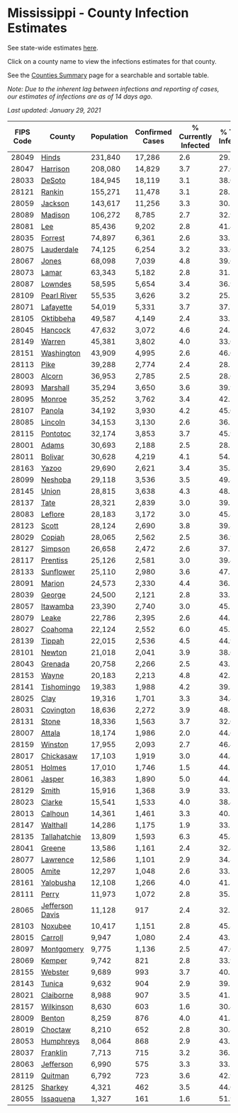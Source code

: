 # Mississippi - County Infection Estimates

See state-wide estimates [here](/infections/us-ms).

Click on a county name to view the infections estimates for that county.

See the [Counties Summary](/infections/summary-counties) page for a searchable and sortable table.

*Note: Due to the inherent lag between infections and reporting of cases, our estimates of infections are as of 14 days ago.*

*Last updated: January 29, 2021*

|   FIPS Code |                             County |   Population |   Confirmed Cases |   % Currently Infected |   % Total Infected |
|-------------|------------------------------------|--------------|-------------------|------------------------|--------------------|
|       28049 |                     [Hinds](hinds) |      231,840 |            17,286 |                    2.6 |               29.7 |
|       28047 |               [Harrison](harrison) |      208,080 |            14,829 |                    3.7 |               27.0 |
|       28033 |                   [DeSoto](desoto) |      184,945 |            18,119 |                    3.1 |               38.0 |
|       28121 |                   [Rankin](rankin) |      155,271 |            11,478 |                    3.1 |               28.5 |
|       28059 |                 [Jackson](jackson) |      143,617 |            11,256 |                    3.3 |               30.2 |
|       28089 |                 [Madison](madison) |      106,272 |             8,785 |                    2.7 |               32.9 |
|       28081 |                         [Lee](lee) |       85,436 |             9,202 |                    2.8 |               41.4 |
|       28035 |                 [Forrest](forrest) |       74,897 |             6,361 |                    2.6 |               33.7 |
|       28075 |           [Lauderdale](lauderdale) |       74,125 |             6,254 |                    3.2 |               33.6 |
|       28067 |                     [Jones](jones) |       68,098 |             7,039 |                    4.8 |               39.6 |
|       28073 |                     [Lamar](lamar) |       63,343 |             5,182 |                    2.8 |               31.7 |
|       28087 |                 [Lowndes](lowndes) |       58,595 |             5,654 |                    3.4 |               36.9 |
|       28109 |         [Pearl River](pearl-river) |       55,535 |             3,626 |                    3.2 |               25.1 |
|       28071 |             [Lafayette](lafayette) |       54,019 |             5,331 |                    3.7 |               37.7 |
|       28105 |             [Oktibbeha](oktibbeha) |       49,587 |             4,149 |                    2.4 |               33.2 |
|       28045 |                 [Hancock](hancock) |       47,632 |             3,072 |                    4.6 |               24.3 |
|       28149 |                   [Warren](warren) |       45,381 |             3,802 |                    4.0 |               33.0 |
|       28151 |           [Washington](washington) |       43,909 |             4,995 |                    2.6 |               46.0 |
|       28113 |                       [Pike](pike) |       39,288 |             2,774 |                    2.4 |               28.7 |
|       28003 |                   [Alcorn](alcorn) |       36,953 |             2,785 |                    2.5 |               28.6 |
|       28093 |               [Marshall](marshall) |       35,294 |             3,650 |                    3.6 |               39.9 |
|       28095 |                   [Monroe](monroe) |       35,252 |             3,762 |                    3.4 |               42.1 |
|       28107 |                   [Panola](panola) |       34,192 |             3,930 |                    4.2 |               45.0 |
|       28085 |                 [Lincoln](lincoln) |       34,153 |             3,130 |                    2.6 |               36.5 |
|       28115 |               [Pontotoc](pontotoc) |       32,174 |             3,853 |                    3.7 |               45.9 |
|       28001 |                     [Adams](adams) |       30,693 |             2,188 |                    2.5 |               28.5 |
|       28011 |                 [Bolivar](bolivar) |       30,628 |             4,219 |                    4.1 |               54.5 |
|       28163 |                     [Yazoo](yazoo) |       29,690 |             2,621 |                    3.4 |               35.3 |
|       28099 |                 [Neshoba](neshoba) |       29,118 |             3,536 |                    3.5 |               49.8 |
|       28145 |                     [Union](union) |       28,815 |             3,638 |                    4.3 |               48.2 |
|       28137 |                       [Tate](tate) |       28,321 |             2,839 |                    3.0 |               39.1 |
|       28083 |                 [Leflore](leflore) |       28,183 |             3,172 |                    3.0 |               45.8 |
|       28123 |                     [Scott](scott) |       28,124 |             2,690 |                    3.8 |               39.8 |
|       28029 |                   [Copiah](copiah) |       28,065 |             2,562 |                    2.5 |               36.9 |
|       28127 |                 [Simpson](simpson) |       26,658 |             2,472 |                    2.6 |               37.2 |
|       28117 |               [Prentiss](prentiss) |       25,126 |             2,581 |                    3.0 |               39.4 |
|       28133 |             [Sunflower](sunflower) |       25,110 |             2,980 |                    3.6 |               47.5 |
|       28091 |                   [Marion](marion) |       24,573 |             2,330 |                    4.4 |               36.7 |
|       28039 |                   [George](george) |       24,500 |             2,121 |                    2.8 |               33.7 |
|       28057 |               [Itawamba](itawamba) |       23,390 |             2,740 |                    3.0 |               45.1 |
|       28079 |                     [Leake](leake) |       22,786 |             2,395 |                    2.6 |               44.2 |
|       28027 |                 [Coahoma](coahoma) |       22,124 |             2,552 |                    6.0 |               45.7 |
|       28139 |                   [Tippah](tippah) |       22,015 |             2,536 |                    4.5 |               44.9 |
|       28101 |                   [Newton](newton) |       21,018 |             2,041 |                    3.9 |               38.6 |
|       28043 |                 [Grenada](grenada) |       20,758 |             2,266 |                    2.5 |               43.7 |
|       28153 |                     [Wayne](wayne) |       20,183 |             2,213 |                    4.8 |               42.3 |
|       28141 |           [Tishomingo](tishomingo) |       19,383 |             1,988 |                    4.2 |               39.3 |
|       28025 |                       [Clay](clay) |       19,316 |             1,701 |                    3.3 |               34.4 |
|       28031 |             [Covington](covington) |       18,636 |             2,272 |                    3.9 |               48.1 |
|       28131 |                     [Stone](stone) |       18,336 |             1,563 |                    3.7 |               32.0 |
|       28007 |                   [Attala](attala) |       18,174 |             1,986 |                    2.0 |               44.6 |
|       28159 |                 [Winston](winston) |       17,955 |             2,093 |                    2.7 |               46.4 |
|       28017 |             [Chickasaw](chickasaw) |       17,103 |             1,919 |                    3.0 |               44.8 |
|       28051 |                   [Holmes](holmes) |       17,010 |             1,746 |                    1.5 |               44.5 |
|       28061 |                   [Jasper](jasper) |       16,383 |             1,890 |                    5.0 |               44.5 |
|       28129 |                     [Smith](smith) |       15,916 |             1,368 |                    3.9 |               33.7 |
|       28023 |                   [Clarke](clarke) |       15,541 |             1,533 |                    4.0 |               38.4 |
|       28013 |                 [Calhoun](calhoun) |       14,361 |             1,461 |                    3.3 |               40.2 |
|       28147 |               [Walthall](walthall) |       14,286 |             1,175 |                    1.9 |               33.5 |
|       28135 |       [Tallahatchie](tallahatchie) |       13,809 |             1,593 |                    6.3 |               45.8 |
|       28041 |                   [Greene](greene) |       13,586 |             1,161 |                    2.4 |               32.4 |
|       28077 |               [Lawrence](lawrence) |       12,586 |             1,101 |                    2.9 |               34.8 |
|       28005 |                     [Amite](amite) |       12,297 |             1,048 |                    2.6 |               33.1 |
|       28161 |             [Yalobusha](yalobusha) |       12,108 |             1,266 |                    4.0 |               41.3 |
|       28111 |                     [Perry](perry) |       11,973 |             1,072 |                    2.8 |               35.1 |
|       28065 | [Jefferson Davis](jefferson-davis) |       11,128 |               917 |                    2.4 |               32.1 |
|       28103 |                 [Noxubee](noxubee) |       10,417 |             1,151 |                    2.8 |               45.8 |
|       28015 |                 [Carroll](carroll) |        9,947 |             1,080 |                    2.4 |               43.7 |
|       28097 |           [Montgomery](montgomery) |        9,775 |             1,136 |                    2.5 |               47.0 |
|       28069 |                   [Kemper](kemper) |        9,742 |               821 |                    2.8 |               33.9 |
|       28155 |                 [Webster](webster) |        9,689 |               993 |                    3.7 |               40.2 |
|       28143 |                   [Tunica](tunica) |        9,632 |               904 |                    2.9 |               39.2 |
|       28021 |             [Claiborne](claiborne) |        8,988 |               907 |                    3.5 |               41.1 |
|       28157 |             [Wilkinson](wilkinson) |        8,630 |               603 |                    1.6 |               30.4 |
|       28009 |                   [Benton](benton) |        8,259 |               876 |                    4.0 |               41.3 |
|       28019 |                 [Choctaw](choctaw) |        8,210 |               652 |                    2.8 |               30.8 |
|       28053 |             [Humphreys](humphreys) |        8,064 |               868 |                    2.9 |               43.2 |
|       28037 |               [Franklin](franklin) |        7,713 |               715 |                    3.2 |               36.2 |
|       28063 |             [Jefferson](jefferson) |        6,990 |               575 |                    3.3 |               33.1 |
|       28119 |                 [Quitman](quitman) |        6,792 |               723 |                    3.6 |               42.9 |
|       28125 |                 [Sharkey](sharkey) |        4,321 |               462 |                    3.5 |               44.0 |
|       28055 |             [Issaquena](issaquena) |        1,327 |               161 |                    1.6 |               51.9 |